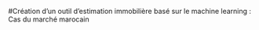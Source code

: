 #Création d’un outil d’estimation immobilière basé sur le machine learning : Cas du marché marocain
